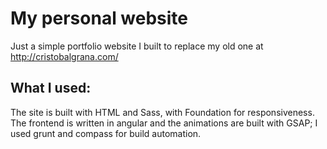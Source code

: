 # My personal website
Just a simple portfolio website I built to replace my old one at http://cristobalgrana.com/

## What I used:
The site is built with HTML and Sass, with Foundation for responsiveness. The frontend is written in angular and the animations are built with GSAP; I used grunt and compass for build automation.
